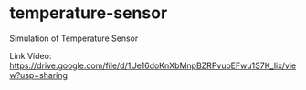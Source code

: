 # temperature-sensor
Simulation of Temperature Sensor

Link Vídeo: https://drive.google.com/file/d/1Ue16doKnXbMnpBZRPvuoEFwu1S7K_lix/view?usp=sharing
